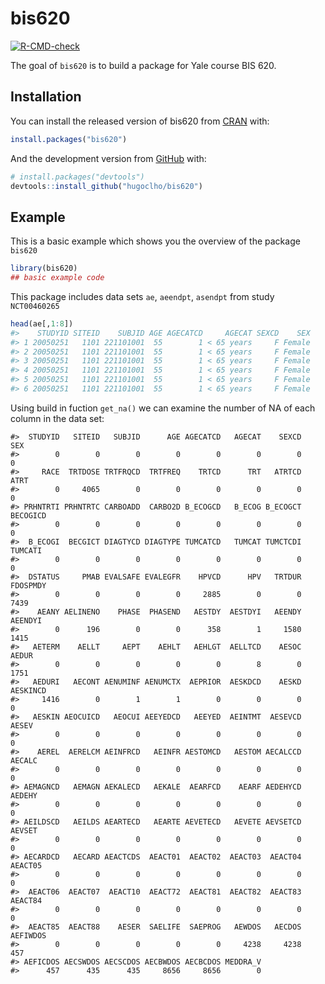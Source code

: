
<!-- README.md is generated from README.Rmd. Please edit that file -->

# bis620

<!-- badges: start -->

[![R-CMD-check](https://github.com/hugoclho/bis620/workflows/R-CMD-check/badge.svg)](https://github.com/hugoclho/bis620/actions)
<!-- badges: end -->

The goal of `bis620` is to build a package for Yale course BIS 620.

## Installation

You can install the released version of bis620 from
[CRAN](https://CRAN.R-project.org) with:

``` r
install.packages("bis620")
```

And the development version from [GitHub](https://github.com/) with:

``` r
# install.packages("devtools")
devtools::install_github("hugoclho/bis620")
```

## Example

This is a basic example which shows you the overview of the package
`bis620`

``` r
library(bis620)
## basic example code
```

This package includes data sets `ae`, `aeendpt`, `asendpt` from study
`NCT00460265`

``` r
head(ae[,1:8])
#>    STUDYID SITEID    SUBJID AGE AGECATCD     AGECAT SEXCD    SEX
#> 1 20050251   1101 221101001  55        1 < 65 years     F Female
#> 2 20050251   1101 221101001  55        1 < 65 years     F Female
#> 3 20050251   1101 221101001  55        1 < 65 years     F Female
#> 4 20050251   1101 221101001  55        1 < 65 years     F Female
#> 5 20050251   1101 221101001  55        1 < 65 years     F Female
#> 6 20050251   1101 221101001  55        1 < 65 years     F Female
```

Using build in fuction `get_na()` we can examine the number of NA of
each column in the data set:

    #>  STUDYID   SITEID   SUBJID      AGE AGECATCD   AGECAT    SEXCD      SEX 
    #>        0        0        0        0        0        0        0        0 
    #>     RACE  TRTDOSE TRTFRQCD  TRTFREQ    TRTCD      TRT   ATRTCD     ATRT 
    #>        0     4065        0        0        0        0        0        0 
    #> PRHNTRTI PRHNTRTC CARBOADD  CARBO2D B_ECOGCD   B_ECOG B_ECOGCT BECOGICD 
    #>        0        0        0        0        0        0        0        0 
    #>  B_ECOGI  BECGICT DIAGTYCD DIAGTYPE TUMCATCD   TUMCAT TUMCTCDI  TUMCATI 
    #>        0        0        0        0        0        0        0        0 
    #>  DSTATUS     PMAB EVALSAFE EVALEGFR    HPVCD      HPV   TRTDUR FDOSPMDY 
    #>        0        0        0        0     2885        0        0     7439 
    #>    AEANY AELINENO    PHASE  PHASEND   AESTDY  AESTDYI   AEENDY  AEENDYI 
    #>        0      196        0        0      358        1     1580     1415 
    #>   AETERM    AELLT     AEPT    AEHLT   AEHLGT  AELLTCD    AESOC    AEDUR 
    #>        0        0        0        0        0        8        0     1751 
    #>   AEDURI   AECONT AENUMINF AENUMCTX  AEPRIOR  AESKDCD    AESKD AESKINCD 
    #>     1416        0        1        1        0        0        0        0 
    #>   AESKIN AEOCUICD   AEOCUI AEEYEDCD   AEEYED  AEINTMT  AESEVCD    AESEV 
    #>        0        0        0        0        0        0        0        0 
    #>    AEREL  AERELCM AEINFRCD   AEINFR AESTOMCD   AESTOM AECALCCD   AECALC 
    #>        0        0        0        0        0        0        0        0 
    #> AEMAGNCD   AEMAGN AEKALECD   AEKALE  AEARFCD    AEARF AEDEHYCD   AEDEHY 
    #>        0        0        0        0        0        0        0        0 
    #> AEILDSCD   AEILDS AEARTECD   AEARTE AEVETECD   AEVETE AEVSETCD   AEVSET 
    #>        0        0        0        0        0        0        0        0 
    #> AECARDCD   AECARD AEACTCDS  AEACT01  AEACT02  AEACT03  AEACT04  AEACT05 
    #>        0        0        0        0        0        0        0        0 
    #>  AEACT06  AEACT07  AEACT10  AEACT72  AEACT81  AEACT82  AEACT83  AEACT84 
    #>        0        0        0        0        0        0        0        0 
    #>  AEACT85  AEACT88    AESER  SAELIFE  SAEPROG   AEWDOS   AECDOS AEFIWDOS 
    #>        0        0        0        0        0     4238     4238      457 
    #> AEFICDOS AECSWDOS AECSCDOS AECBWDOS AECBCDOS MEDDRA_V 
    #>      457      435      435     8656     8656        0
